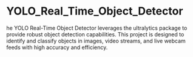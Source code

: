 # YOLO_Real_Time_Object_Detector
he YOLO Real-Time Object Detector leverages the ultralytics package to provide robust object detection capabilities. This project is designed to identify and classify objects in images, video streams, and live webcam feeds with high accuracy and efficiency. 
